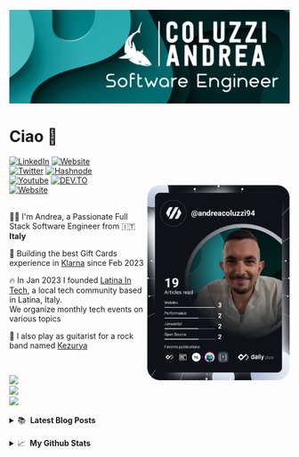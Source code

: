 [![Profile Banner](./1500x500.jpg)](https://www.coluzziandrea.com)

# Ciao 👋

<div align="left">
 <a href="https://www.linkedin.com/in/andrea-coluzzi/" target="_blank"><img alt="LinkedIn" src="https://img.shields.io/badge/-Linkedin-%230077B5.svg?&style=for-the-badge&logo=linkedin&logoColor=white" /></a>
   <a href="https://www.coluzziandrea.com"
        target="_blank" lang="it-IT"><img src="https://img.shields.io/badge/PORTFOLIO-4caf50?style=for-the-badge&logo=googlechrome&logoColor=white" alt="Website" /></a>
        <br />
           <a href="https://twitter.com/andreacoluzzi94" target="_blank"><img alt="Twitter" src="https://img.shields.io/badge/-Twitter-1DA1F2.svg?&style=for-the-badge&logo=X&logoColor=white" /></a>
  <a href="https://hashnode.com/@coluzziandrea" target="_blank"><img alt="Hashnode" src="https://img.shields.io/badge/Hashnode-2962FF?style=for-the-badge&logo=hashnode&logoColor=white" /></a>
   <br />
    <a href="https://www.youtube.com/@coluzziandrea893" target="_blank"><img alt="Youtube" src="https://img.shields.io/badge/-YouTube-FF0000.svg?&style=for-the-badge&logo=Youtube&logoColor=white" /></a>
     <a href="https://dev.to/coluzziandrea" target="_blank"><img alt="DEV.TO" src="https://img.shields.io/badge/DEV-000000?style=for-the-badge&logo=devdotto&logoColor=white" /></a>
     <br />
     <a href="https://www.twitch.tv/andreacoluzzidev"
        target="_blank" lang="it-IT"><img src="https://img.shields.io/badge/twitch-990cfa?style=for-the-badge&logo=twitch&logoColor=white" alt="Website" /></a>

  <a href="https://app.daily.dev/andreacoluzzi94" target="_blank">
    <img
      width="256"
      align="right"
      src="https://github.com/coluzziandrea/coluzziandrea/blob/master/devcard.svg"
    />
  </a>
</div>
<br />
<p align="left">
      👩‍💻 I'm Andrea, a Passionate Full Stack Software Engineer from 🇮🇹 <b>Italy</b>
    </p>
    <p align="left">
    💼 Building the best Gift Cards experience in <a href="https://www.klarna.com/" target="_blank">Klarna</a> since Feb 2023
    </p>
    <p align="left">
    🔥 In Jan 2023 I founded <a href="https://latina-in-tech.github.io/" target="_blank">Latina In Tech</a>, a local tech community based in Latina, Italy. <br /> We organize monthly tech events on various topics
    </p>
 <p align="left">
    🎸 I also play as guitarist for a rock band named <a href="https://kezurya.github.io/" target="_blank">Kezurya</a>
    </p>
    <br />
    <p align="left">
      <a href="https://skillicons.dev">
        <img src="https://skillicons.dev/icons?i=next,tailwind,react,ts,graphql,docker" />
        <br>
        <img src="https://skillicons.dev/icons?i=kotlin,express,nodejs,firebase,nestjs" />
        <br>
        <img src="https://skillicons.dev/icons?i=docker,androidstudio,jest,css" />
      </a>
    </p>

<details>
  <summary>
📚 &nbsp;<b>Latest Blog Posts</b>

  </summary>

<!-- HASHNODE_BLOG:START -->
<p align="left">
<a href="https://coluzziandrea.hashnode.dev/git-00-linux-day-clqmkmkdh000008jg6a727167" title="I Taught GIT to High School Students"><img src="https://cdn.hashnode.com/res/hashnode/image/upload/v1703341841143/WChhSSCcr.png?auto=format" alt="I Taught GIT to High School Students" width="250px" align="left" /></a>
<a href="https://coluzziandrea.hashnode.dev/git-00-linux-day-clqmkmkdh000008jg6a727167" title="I Taught GIT to High School Students"><strong>I Taught GIT to High School Students</strong></a>
<div><strong>26 Dec 2023</strong></div>
<br/> I Taught GIT to High School Students
This blog post is not about a new technology or an hot tech trend that you would hear of nowadays, it's about my experience as Mentor for High School students.

When & how I decided to teach GIT to high school stu... </p> <br/> <br/>
<!-- HASHNODE_BLOG:END -->

</details>
<br />

<details>
  <summary>
📈 &nbsp;<b>My Github Stats</b>

  </summary>

![Andrea Coluzzi's GitHub Stats](https://github-readme-stats.vercel.app/api?username=coluzziandrea&theme=dark)
</span>

[![Andrea Coluzzi](https://github-readme-stats.vercel.app/api/top-langs/?username=coluzziandrea&hide=html&layout=compact&theme=dark)](https://github.com/iuricode/)

</details>
<br />
